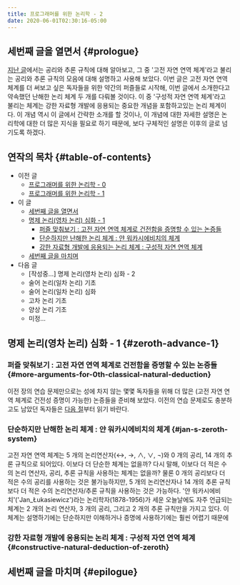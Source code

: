 ```yaml
---
title: 프로그래머를 위한 논리학 - 2
date: 2020-06-01T02:30:16-05:00
---
```


## 세번째 글을 열면서 {#prologue}

[지난 글](/ko/post/logic-for-programmers-001/)에서는 공리와 추론 규칙에 대해 알아보고, 그 중 '고전 자연 연역 체계'라고 불리는 공리와 추론 규칙의 모음에 대해 설명하고 사용해 보았다. 이번 글은 고전 자연 연역 체계를 더 써보고 싶은 독자들을 위한 약간의 퍼즐들로 시작해, 이번 글에서 소개한다고 약속했던 난해한 논리 체계 두 개를 다뤄볼 것이다. 이 중 '구성적 자연 연역 체계'라고 불리는 체계는 강한 자료형 개발에 응용되는 중요한 개념을 포함하고있는 논리 체계이다. 이 개념 역시 이 글에서 간략한 소개를 할 것이나, 이 개념에 대한 자세한 설명은 논리학에 대한 더 많은 지식을 필요로 하기 때문에, 보다 구체적인 설명은 이후의 글로 넘기도록 하겠다.

## 연작의 목차 {#table-of-contents}

- 이전 글
   - [프로그래머를 위한 논리학 - 0](/ko/post/logic-for-programmers-000/)
   - [프로그래머를 위한 논리학 - 1](/ko/post/logic-for-programmers-001/)
- 이 글
   - [세번째 글을 열면서](./#prologue)
   - [명제 논리(영차 논리) 심화 - 1](./#zeroth-advance-1)
      - [퍼즐 맞춰보기 : 고전 자연 연역 체계로 건전함을 증명할 수 있는 논증들](./#more-arguments-for-0th-classical-natural-deduction)
      - [단순하지만 난해한 논리 체계 : 얀 워카시에비치의 체계](./#jan-s-zeroth-system)
      - [강한 자료형 개발에 응용되는 논리 체계 : 구성적 자연 연역 체계](./#constructive-natural-deduction-of-zeroth)
   - [세번째 글을 마치며](./#epilogue)
- 다음 글
   - [작성중&#x2026;] 명제 논리(영차 논리) 심화 - 2
   - 술어 논리(일차 논리) 기초
   - 술어 논리(일차 논리) 심화
   - 고차 논리 기초
   - 양상 논리 기초
   - 미정&#x2026;

## 명제 논리(영차 논리) 심화 - 1 {#zeroth-advance-1}

### 퍼즐 맞춰보기 : 고전 자연 연역 체계로 건전함을 증명할 수 있는 논증들 {#more-arguments-for-0th-classical-natural-deduction}

이전 장의 연습 문제만으로는 성에 차지 않는 몇몇 독자들을 위해 더 많은 (고전 자연 연역 체계로 건전성 증명이 가능한) 논증들을 준비해 보았다. 이전의 연습 문제로도 충분하고도 남았던 독자들은 [다음 절](./#more-arguments-for-0th-classical-natural-deduction)부터 읽기 바란다.

### 단순하지만 난해한 논리 체계 : 얀 워카시에비치의 체계 {#jan-s-zeroth-system}

고전 자연 연역 체계는 5 개의 논리연산자($\leftrightarrow$, $\to$, $\land$, $\lor$, $\lnot$)와 0 개의 공리, 14 개의 추론 규칙으로 되어있다. 이보다 더 단순한 체계는 없을까? 다시 말해, 이보다 더 적은 수의 논리 연산자, 공리, 추론 규칙을 사용하는 체계는 없을까? 물론 0 개의 공리보다 더 적은 수의 공리를 사용하는 것은 불가능하지만, 5 개의 논리연산자나 14 개의 추론 규칙보다 더 적은 수의 논리연산자/추론 규칙을 사용하는 것은 가능하다. '얀 워카시에비치'('Jan_Łukasiewicz')라는 논리학자(1878-1956)가 세운 오늘날에도 자주 언급되는 체계는 2 개의 논리 연산자, 3 개의 공리, 그리고 2 개의 추론 규칙만을 가지고 있다. 이 체계는 설명하기에는 단순하지만 이해하거나 증명에 사용하기에는 훨씬 어렵기 때문에

### 강한 자료형 개발에 응용되는 논리 체계 : 구성적 자연 연역 체계 {#constructive-natural-deduction-of-zeroth}

## 세번째 글을 마치며 {#epilogue}
